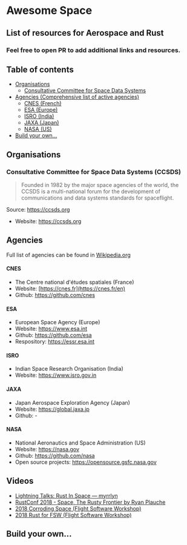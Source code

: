 # Awesome Space

## List of resources for Aerospace and Rust

### Feel free to open PR to add additional links and resources.

## Table of contents

- [Organisations](#organisations)
  - [Consultative Committee for Space Data Systems](#consultative-committee-for-space-data-systems-ccsds)
- [Agencies (Comprehensive list of active agencies)](#agencies)
  - [CNES (French)](#cnes)
  - [ESA (Europe)](#esa)
  - [ISRO (India)](#isro)
  - [JAXA (Japan)](#jaxa)
  - [NASA (US)](#nasa)
- [Build your own...](#build-your-own)
## Organisations

### Consultative Committee for Space Data Systems (CCSDS)

> Founded in 1982 by the major space agencies of the world,
> the CCSDS is a multi-national forum for the development of communications and data systems standards for spaceflight.

Source: https://ccsds.org


- Website: https://ccsds.org

## Agencies

Full list of agencies can be found in [Wikipedia.org](https://en.wikipedia.org/wiki/Space_Research_and_Technology_Institute)

#### CNES
- The Centre national d'études spatiales (France)
- Website: [https://cnes.fr](https://cnes.fr/en)
- Github: https://github.com/cnes

#### ESA
- European Space Agency (Europe)
- Website: https://www.esa.int
- Github: https://github.com/esa
- Respository: https://essr.esa.int

#### ISRO
- Indian Space Research Organisation (India)
- Website: https://www.isro.gov.in

#### JAXA
- Japan Aerospace Exploration Agency (Japan)
- Website: https://global.jaxa.jp
- Github: -

#### NASA
- National Aeronautics and Space Administration (US)
- Website: https://nasa.gov
- Github: https://github.com/nasa
- Open source projects: https://opensource.gsfc.nasa.gov

## Videos

- [Lightning Talks: Rust In Space — myrrlyn](https://www.youtube.com/watch?v=xYDKcoS26ZM)
- [RustConf 2018 - Space, The Rusty Frontier by Ryan Plauche](https://www.youtube.com/watch?v=y5Yd3FC-kh8)
- [2018 Corroding Space (Flight Software Workshop)](https://www.youtube.com/watch?v=2pA1xMI5EJs)
- [2018 Rust for FSW (Flight Software Workshop)](https://www.youtube.com/watch?v=ET1QdkAK-_U)

## Build your own...


